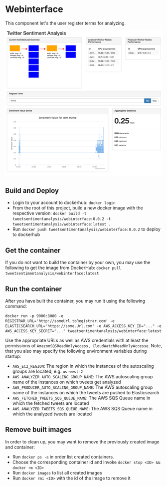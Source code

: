 # Webinterface

This component let's the user register terms for analyzing. 

![Webinterface Screenshot](https://github.com/tweet-sentiment-analyis/webinterface/blob/master/img/webinterface.png)

## Build and Deploy
* Login to your account to dockerhub: `docker login`
* From the root of this project, build a new docker image with the respective version: `docker build -t tweetsentimentanalysis/webinterface:0.0.2 -t tweetsentimentanalysis/webinterface:latest .`
* Run `docker push tweetsentimentanalysis/webinterface:0.0.2` to deploy to dockerhub

## Get the container
If you do not want to build the container by your own, you may use the following to get the image from DockerHub:
`docker pull tweetsentimentanalysis/webinterface:latest`

## Run the container
After you have built the container, you may run it using the following command: 
```
docker run -p 9000:8080 -e REGISTRAR_URL='http://someUrl.toRegistrar.com' -e ELASTICSEARCH_URL='https://some.Url.com' -e AWS_ACCESS_KEY_ID="..." -e AWS_ACCESS_KEY_SECRET="..." tweetsentimentanalysis/webinterface:latest
```
Use the appropriate URLs as well as AWS credentials with at least the permissions of `AmazonSQSReadOnlyAccess, CloudWatchReadOnlyAccesse`.
Note, that you also may specify the following environment variables during startup:
* `AWS_EC2_REGION`: The region in which the instances of the autoscaling groups are located, e.g. `us-west-2`
* `AWS_ANALYZER_AUTO_SCALING_GROUP_NAME`: The AWS autoscaling group name of the instances on which tweets get analyzed
* `AWS_PRODUCER_AUTO_SCALING_GROUP_NAME`: The AWS autoscaling group name of the instances on which the tweets are pushed to Elasticsearch
* `AWS_FETCHED_TWEETS_SQS_QUEUE_NAME`: The AWS SQS Queue name in which the fetched tweets are located
* `AWS_ANALYZED_TWEETS_SQS_QUEUE_NAME`: The AWS SQS Queue name in which the analyzed tweets are located


## Remove built images
In order to clean up, you may want to remove the previously created image and container:

* Run `docker ps -a` in order list created containers.
* Choose the corresponding container id and invoke `docker stop <ID> && docker rm <ID>`
* Run `docker images` to list all created images
* Run `docker rmi <ID>` with the id of the image to remove it
